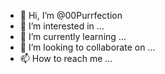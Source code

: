 - 👋 Hi, I’m @00Purrfection
- 👀 I’m interested in ...
- 🌱 I’m currently learning ...
- 💞️ I’m looking to collaborate on ...
- 📫 How to reach me ...

<!---
00Purrfection/00Purrfection is a ✨ special ✨ repository because its `README.md` (this file) appears on your GitHub profile.
You can click the Preview link to take a look at your changes.
--->
